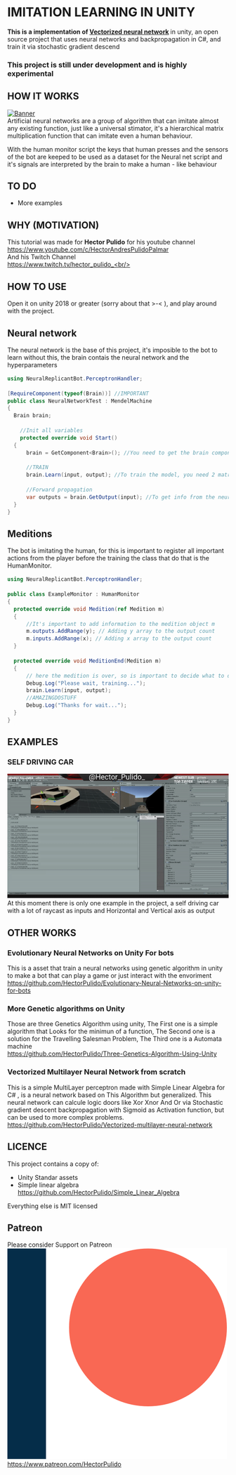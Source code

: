 # IMITATION LEARNING IN UNITY
<b>This is a implementation of [Vectorized neural network](https://github.com/HectorPulido/Vectorized-multilayer-neural-network) </b>in unity, an open source project that uses neural networks and backpropagation in C#, and train it via stochastic gradient descend  <br/>
### This project is still under development and is highly experimental

## HOW IT WORKS
[![Banner](http://img.youtube.com/vi/HRYYxJd9qiA/0.jpg)](https://www.youtube.com/watch?v=HRYYxJd9qiA) <br/>
Artificial neural networks are a group of algorithm that can imitate almost any existing function, just like a universal stimator, it's a hierarchical matrix multiplication function that can imitate even a human behaviour.

With the human monitor script the keys that human presses and the sensors of the bot are keeped to be used as a dataset for the Neural net script and it's signals are interpreted by the brain to make a human - like behaviour 

## TO DO
- More examples

## WHY (MOTIVATION)
This tutorial was made for <b>Hector Pulido</b> for his youtube channel <br/>
https://www.youtube.com/c/HectorAndresPulidoPalmar <br/>
And his Twitch Channel<br/>
https://www.twitch.tv/hector_pulido_<br/>

## HOW TO USE
Open it on unity 2018 or greater (sorry about that >-< ), and play around with the project.

## Neural network
The neural network is the base of this project, it's imposible to the bot to learn without this, the brain contais the neural network and the hyperparameters
```csharp
using NeuralReplicantBot.PerceptronHandler;

[RequireComponent(typeof(Brain))] //IMPORTANT
public class NeuralNetworkTest : MendelMachine
{
  Brain brain;

	//Init all variables
	protected override void Start()
  {
      brain = GetComponent<Brain>(); //You need to get the brain component from the gameobject
      
      //TRAIN
      brain.Learn(input, output); //To train the model, you need 2 matrix (the shape depends of the brain)
      
      //Forward propagation
      var outputs = brain.GetOutput(input); //To get info from the neural network you need to set input
  }	
}
```
## Meditions 
The bot is imitating the human, for this is important to register all important actions from the player before the training the class that do that is the HumanMonitor.
```csharp
using NeuralReplicantBot.PerceptronHandler;

public class ExampleMonitor : HumanMonitor
{
  protected override void Medition(ref Medition m)
  {          
      //It's important to add information to the medition object m
      m.outputs.AddRange(y); // Adding y array to the output count
      m.inputs.AddRange(x); // Adding x array to the output count
  }

  protected override void MeditionEnd(Medition m)
  {
      // here the medition is over, so is important to decide what to do with the information eg. train the neural network
      Debug.Log("Please wait, training...");
      brain.Learn(input, output);            
      //AMAZINGDOSTUFF
      Debug.Log("Thanks for wait...");
  }
}
```

## EXAMPLES

### SELF DRIVING CAR
![Example](/Images/ExampleImage.gif) <br/>
At this moment there is only one example in the project, a self driving car with a lot of raycast as inputs and Horizontal and Vertical axis as output

## OTHER WORKS 
### Evolutionary Neural Networks on Unity For bots
This is a asset that train a neural networks using genetic algorithm in unity to make a bot that can play a game or just interact with the envoriment <br/>
https://github.com/HectorPulido/Evolutionary-Neural-Networks-on-unity-for-bots
### More Genetic algorithms on Unity
Those are three Genetics Algorithm using unity, The First one is a simple algorithm that Looks for the minimun of a function, The Second one is a solution for the Travelling Salesman Problem, The Third one is a Automata machine <br/>
https://github.com/HectorPulido/Three-Genetics-Algorithm-Using-Unity
### Vectorized Multilayer Neural Network from scratch
This is a simple MultiLayer perceptron made with Simple Linear Algebra for C# , is a neural network based on This Algorithm but generalized. This neural network can calcule logic doors like Xor Xnor And Or via Stochastic gradient descent backpropagation with Sigmoid as Activation function, but can be used to more complex problems. <br/>
https://github.com/HectorPulido/Vectorized-multilayer-neural-network

## LICENCE
This project contains a copy of:
* Unity Standar assets
* Simple linear algebra https://github.com/HectorPulido/Simple_Linear_Algebra

Everything else is MIT licensed

## Patreon
Please consider Support on Patreon<br/>
![Please consider support on patreon](/Images/Patreon.png)<br/>
https://www.patreon.com/HectorPulido
